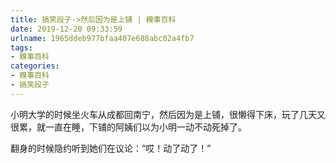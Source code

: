 ```yaml
---
title: 搞笑段子->然后因为是上铺 | 糗事百科
date: 2019-12-20 09:33:59
urlname: 1965ddeb977bfaa407e688abc02a4fb7
tags: 
- 糗事百科
categories:
- 糗事百科
- 搞笑段子
---
```

小明大学的时候坐火车从成都回南宁，然后因为是上铺，很懒得下床，玩了几天又很累，就一直在睡，下铺的阿姨们以为小明一动不动死掉了。

翻身的时候隐约听到她们在议论：“哎！动了动了！”



